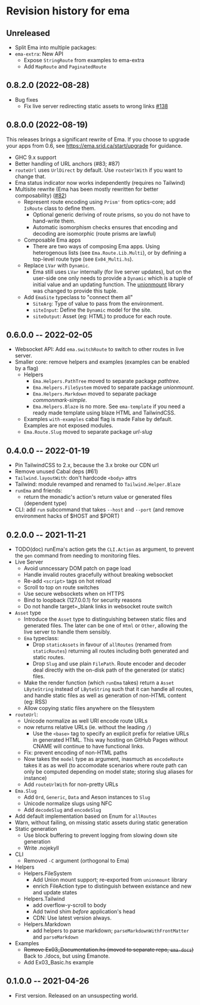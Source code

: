 # Revision history for ema

## Unreleased

- Split Ema into multiple packages:
- `ema-extra`: New API
  - Expose `StringRoute` from examples to ema-extra
  - Add `MapRoute` and `PaginatedRoute`

## 0.8.2.0 (2022-08-28)

- Bug fixes
  - Fix live server redirecting static assets to wrong links [\#138](https://github.com/EmaApps/ema/issues/138)

## 0.8.0.0 (2022-08-19)

This releases brings a significant rewrite of Ema. If you choose to upgrade your apps from 0.6, see https://ema.srid.ca/start/upgrade for guidance.

- GHC 9.x support
- Better handling of URL anchors (#83; #87)
- `routeUrl` uses `UrlDirect` by default. Use `routeUrlWith` if you want to change that.
- Ema status indicator now works independently (requires no Tailwind)
- Multisite rewrite (Ema has been mostly rewritten for better composability) ([\#82](https://github.com/EmaApps/ema/pull/81))
  - Represent route encoding using `Prism'` from optics-core; add `IsRoute` class to define them.
    - Optional generic deriving of route prisms, so you do not have to hand-write them.
    - Automatic isomorphism checks ensures that encoding and decoding are isomorphic (route prisms are lawful)
  - Composable Ema apps 
    - There are two ways of composing Ema apps. Using heterogenous lists (see `Ema.Route.Lib.Multi`), or by defining a top-level route type (see `Ex04_Multi.hs`).
  - Replace `LVar` with `Dynamic`.
    - Ema still uses `LVar` internally (for live server updates), but on the user-side one only needs to provide a `Dynamic` which is a tuple of initial value and an updating function. The [unionmount](https://github.com/srid/unionmount/pull/1) library was changed to provide this tuple.
  - Add `EmaSite` typeclass to "connect them all"
    - `SiteArg`: Type of value to pass from the environment.
    - `siteInput`: Define the `Dynamic` model for the site.
    - `siteOutput`: Asset (eg: HTML) to produce for each route.

## 0.6.0.0 -- 2022-02-05

- Websocket API: Add `ema.switchRoute` to switch to other routes in live server.
- Smaller core: remove helpers and examples (examples can be enabled by a flag)
  - Helpers
    - `Ema.Helpers.PathTree` moved to separate package *pathtree*.
    - `Ema.Helpers.FileSystem` moved to separate package *unionmount*.
    - `Ema.Helpers.Markdown` moved to separate package *commonmark-simple*.
    - `Ema.Helpers.Blaze` is no more. See `ema-template` if you need a ready made template using blaze HTML and TailwindCSS.
  - Examples `with-examples` cabal flag is made False by default. Examples are not exposed modules.
  - `Ema.Route.Slug` moved to separate package *url-slug*

## 0.4.0.0 -- 2022-01-19

- Pin TailwindCSS to 2.x, because the 3.x broke our CDN url
- Remove unused Cabal deps (#61)
- `Tailwind.layoutWith`: don't hardcode `<body>` attrs
- Tailwind: module revamped and renamed to `Tailwind.Helper.Blaze`
- `runEma` and friends: 
  - return the monadic's action's return value or generated files (dependent type)
- CLI: add `run` subcommand that takes `--host` and `--port` (and remove environment hacks of $HOST and $PORT)

## 0.2.0.0 -- 2021-11-21

- TODO(doc) runEma's action gets the `CLI.Action` as argument, to prevent the `gen` command from needing to monitoring files.
- Live Server
  - Avoid unncessary DOM patch on page load
  - Handle invalid routes gracefully without breaking websocket
  - Re-add `<script>` tags on hot reload
  - Scroll to top on route switches
  - Use secure websockets when on HTTPS
  - Bind to loopback (127.0.0.1) for security reasons
  - Do not handle target=_blank links in websocket route switch
- `Asset` type
  - Introduce the `Asset` type to distinguishing between static files and generated files. The later can be one of `Html` or `Other`, allowing the live server to handle them sensibly.
  - `Ema` typeclass: 
    - Drop `staticAssets` in favour of `allRoutes` (renamed from `staticRoutes`) returning all routes including both generated and static routes.
    - Drop `Slug` and use plain `FilePath`. Route encoder and decoder deal directly with the on-disk path of the generated (or static) files.
  - Make the render function (which `runEma` takes) return a `Asset LByteString` instead of `LByteString` such that it can handle all routes, and handle static files as well as generation of non-HTML content (eg: RSS)
  - Allow copying static files anywhere on the filesystem
- `routeUrl`: 
  - Unicode normalize as well URI encode route URLs
  - now returns relative URLs (ie. without the leading `/`)
    - Use the `<base>` tag to specify an explicit prefix for relative URLs in generated HTML. This way hosting on GitHub Pages without CNAME will continue to have functional links.
  - Fix: prevent encoding of non-HTML paths
  - Now takes the `model` type as argument, inasmuch as `encodeRoute` takes it as as well (to accomodate scenarios where route path can only be computed depending on model state; storing slug aliases for instance)
  - Add `routeUrlWith` for non-pretty URLs
- `Ema.Slug`
  - Add `Ord`, `Generic`, `Data` and Aeson instances to `Slug`
  - Unicode normalize slugs using NFC
  - Add `decodeSlug` and `encodeSlug`
- Add default implementation based on Enum for `allRoutes`
- Warn, without failing, on missing static assets during static generation
- Static generation
  - Use block buffering to prevent logging from slowing down site generation
  - Write .nojekyll
- CLI
  - Removed `-C` argument (orthogonal to Ema)
- Helpers
  - Helpers.FileSystem
    - Add Union mount support; re-exported from `unionmount` library
    - enrich FileAction type to distinguish between existance and new and update states
  - Helpers.Tailwind
    - add overflow-y-scroll to body
    - Add twind shim *before* application's head
    - CDN: Use latest version always.
  - Helpers.Markdown
    - add helpers to parse markdown; `parseMarkdownWithFrontMatter` and `parseMarkdown`
- Examples
  - ~~Remove Ex03_Documentation.hs (moved to separate repo, `ema-docs`)~~ Back to ./docs, but using Emanote.
  - Add Ex03_Basic.hs example

## 0.1.0.0 -- 2021-04-26

* First version. Released on an unsuspecting world.
